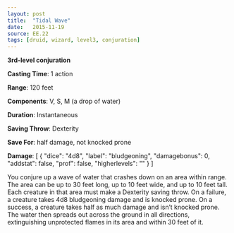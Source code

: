 ```yaml
---
layout: post
title:  "Tidal Wave"
date:   2015-11-19
source: EE.22
tags: [druid, wizard, level3, conjuration]
---
```


**3rd-level conjuration**

**Casting Time**: 1 action

**Range**: 120 feet

**Components**: V, S, M (a drop of water)

**Duration**: Instantaneous

**Saving Throw**: Dexterity

**Save For**: half damage, not knocked prone

**Damage**: [ { "dice": "4d8", "label": "bludgeoning", "damagebonus": 0, "addstat": false, "prof": false, "higherlevels": "" } ]

You conjure up a wave of water that crashes down on an area within range. The area can be up to 30 feet long, up to 10 feet wide, and up to 10 feet tall. Each creature in that area must make a Dexterity saving throw. On a failure, a creature takes 4d8 bludgeoning damage and is knocked prone. On a success, a creature takes half as much damage and isn’t knocked prone. The water then spreads out across the ground in all directions, extinguishing unprotected flames in its area and within 30 feet of it.
